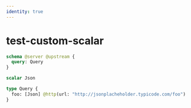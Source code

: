 ```yaml
---
identity: true
---
```


# test-custom-scalar

```graphql @config
schema @server @upstream {
  query: Query
}

scalar Json

type Query {
  foo: [Json] @http(url: "http://jsonplacheholder.typicode.com/foo")
}
```
